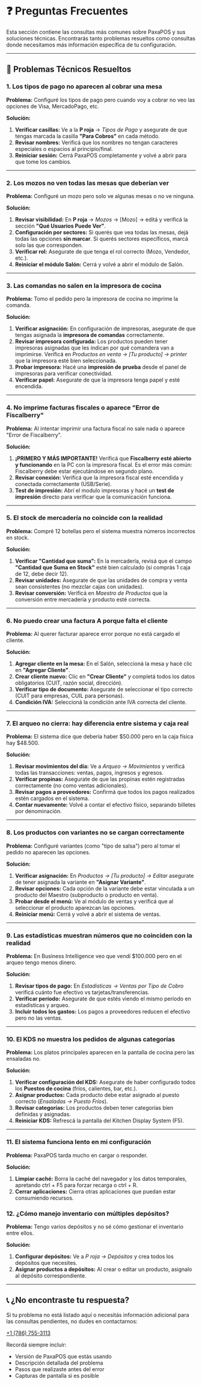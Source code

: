 # ❓ Preguntas Frecuentes
<div id="preguntas-frecuentes"></div>

Esta sección contiene las consultas más comunes sobre PaxaPOS y sus soluciones técnicas. Encontrarás tanto problemas resueltos como consultas donde necesitamos más información específica de tu configuración.

---

## 🔧 Problemas Técnicos Resueltos

### 1. **Los tipos de pago no aparecen al cobrar una mesa**

**Problema:** Configuré los tipos de pago pero cuando voy a cobrar no veo las opciones de Visa, MercadoPago, etc.

**Solución:**
1. **Verificar casillas:** Ve a la **P roja** → *Tipos de Pago* y asegurate de que tengas marcada la casilla **"Para Cobros"** en cada método.
2. **Revisar nombres:** Verificá que los nombres no tengan caracteres especiales o espacios al principio/final.
3. **Reiniciar sesión:** Cerrá PaxaPOS completamente y volvé a abrir para que tome los cambios.


---

### 2. **Los mozos no ven todas las mesas que deberían ver**

**Problema:** Configuré un mozo pero solo ve algunas mesas o no ve ninguna.

**Solución:**
1. **Revisar visibilidad:** En **P roja** → *Mozos* → [Mozo] → editá y verificá la sección **"Qué Usuarios Puede Ver"**.
2. **Configuración por sectores:** Si querés que vea todas las mesas, dejá todas las opciones **sin marcar**. Si querés sectores específicos, marcá solo las que corresponden.
3. **Verificar rol:** Asegurate de que tenga el rol correcto (Mozo, Vendedor, etc.).
4. **Reiniciar el módulo Salón:** Cerrá y volvé a abrir el módulo de Salón.

---

### 3. **Las comandas no salen en la impresora de cocina**

**Problema:** Tomo el pedido pero la impresora de cocina no imprime la comanda.

**Solución:**
1. **Verificar asignación:** En configuración de impresoras, asegurate de que tengas asignada la **impresora de comandas** correctamente.
2. **Revisar impresora configurada:** Los productos pueden tener impresoras asignadas que les indican por qué comandera van a imprimirse. Verificá en *Productos en venta → [Tu producto] → printer* que la impresora esté bien seleccionada.
3. **Probar impresora:** Hacé una **impresión de prueba** desde el panel de impresoras para verificar conectividad.
4. **Verificar papel:** Asegurate de que la impresora tenga papel y esté encendida.

---

### 4. **No imprime facturas fiscales o aparece "Error de Fiscalberry"**

**Problema:** Al intentar imprimir una factura fiscal no sale nada o aparece "Error de Fiscalberry".

**Solución:**
1. **¡PRIMERO Y MÁS IMPORTANTE!** Verificá que **Fiscalberry esté abierto y funcionando** en la PC con la impresora fiscal. Es el error más común: Fiscalberry debe estar ejecutándose en segundo plano.
2. **Revisar conexión:** Verificá que la impresora fiscal esté encendida y conectada correctamente (USB/Serie).
3. **Test de impresión:** Abrí el modulo impresoras y hacé un **test de impresión** directo para verificar que la comunicación funciona.

---

### 5. **El stock de mercadería no coincide con la realidad**

**Problema:** Compré 12 botellas pero el sistema muestra números incorrectos en stock.

**Solución:**
1. **Verificar "Cantidad que suma":** En la mercadería, revisá que el campo **"Cantidad que Suma en Stock"** esté bien calculado (si comprás 1 caja de 12, debe decir 12).
2. **Revisar unidades:** Asegurate de que las unidades de compra y venta sean consistentes (no mezclar cajas con unidades).
4. **Revisar conversión:** Verificá en *Maestro de Productos* que la conversión entre mercadería y producto esté correcta.

---

### 6. **No puedo crear una factura A porque falta el cliente**

**Problema:** Al querer facturar aparece error porque no está cargado el cliente.

**Solución:**
1. **Agregar cliente en la mesa:** En el Salón, seleccioná la mesa y hacé clic en **"Agregar Cliente"**.
2. **Crear cliente nuevo:** Clic en **"Crear Cliente"** y completá todos los datos obligatorios (CUIT, razón social, dirección).
3. **Verificar tipo de documento:** Asegurate de seleccionar el tipo correcto (CUIT para empresas, CUIL para personas).
4. **Condición IVA:** Seleccioná la condición ante IVA correcta del cliente.

---

### 7. **El arqueo no cierra: hay diferencia entre sistema y caja real**

**Problema:** El sistema dice que debería haber $50.000 pero en la caja física hay $48.500.

**Solución:**
1. **Revisar movimientos del día:** Ve a *Arqueo → Movimientos* y verificá todas las transacciones: ventas, pagos, ingresos y egresos.
2. **Verificar propinas:** Asegurate de que las propinas estén registradas correctamente (no como ventas adicionales).
3. **Revisar pagos a proveedores:** Confirmá que todos los pagos realizados estén cargados en el sistema.
4. **Contar nuevamente:** Volvé a contar el efectivo físico, separando billetes por denominación.

---

### 8. **Los productos con variantes no se cargan correctamente**

**Problema:** Configuré variantes (como "tipo de salsa") pero al tomar el pedido no aparecen las opciones.

**Solución:**
1. **Verificar asignación:** En *Productos → [Tu producto] → Editar* asegurate de tener asignada la variante en **"Asignar Variante"**.
2. **Revisar opciones:** Cada opción de la variante debe estar vinculada a un producto del Maestro (subproducto o producto en venta).
3. **Probar desde el menú:** Ve al módulo de ventas y verificá que al seleccionar el producto aparezcan las opciones.
4. **Reiniciar menú:** Cerrá y volvé a abrir el sistema de ventas.

---

### 9. **Las estadísticas muestran números que no coinciden con la realidad**

**Problema:** En Business Intelligence veo que vendí $100.000 pero en el arqueo tengo menos dinero.

**Solución:**
1. **Revisar tipos de pago:** En *Estadísticas → Ventas por Tipo de Cobro* verificá cuánto fue efectivo vs tarjetas/transferencias.
2. **Verificar período:** Asegurate de que estés viendo el mismo período en estadísticas y arqueo.
3. **Incluir todos los gastos:** Los pagos a proveedores reducen el efectivo pero no las ventas.

---

### 10. **El KDS no muestra los pedidos de algunas categorías**

**Problema:** Los platos principales aparecen en la pantalla de cocina pero las ensaladas no.

**Solución:**
1. **Verificar configuración del KDS:** Asegurate de haber configurado todos los **Puestos de cocina** (fríos, calientes, bar, etc.).
2. **Asignar productos:** Cada producto debe estar asignado al puesto correcto (*Ensaladas → Puesto Fríos*).
3. **Revisar categorías:** Los productos deben tener categorías bien definidas y asignadas.
4. **Reiniciar KDS:** Refrescá la pantalla del Kitchen Display System (F5).

---

### 11. **El sistema funciona lento en mi configuración**

**Problema:** PaxaPOS tarda mucho en cargar o responder.

**Solución:**
1. **Limpiar caché:** Borra la caché del navegador y los datos temporales, apretando ctrl + F5 para forzar recarga o ctrl + R.
2. **Cerrar aplicaciones:** Cierra otras aplicaciones que puedan estar consumiendo recursos.


### 12. **¿Cómo manejo inventario con múltiples depósitos?**

**Problema:** Tengo varios depósitos y no sé cómo gestionar el inventario entre ellos.

**Solución:**
1. **Configurar depósitos:** Ve a *P roja → Depósitos* y crea todos los depósitos que necesites.
2. **Asignar productos a depósitos:** Al crear o editar un producto, asignalo al depósito correspondiente.

---

## 📞 ¿No encontraste tu respuesta?

Si tu problema no está listado aquí o necesitás información adicional para las consultas pendientes, no dudes en contactarnos:

<a href="https://wa.me/17867553113?" target="_blank">+1 (786) 755-3113</a> 


Recordá siempre incluir:
- Versión de PaxaPOS que estás usando
- Descripción detallada del problema
- Pasos que realizaste antes del error
- Capturas de pantalla si es posible
